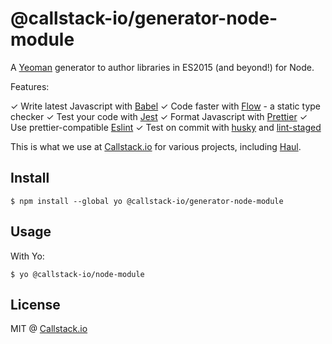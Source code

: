 @callstack-io/generator-node-module
===========

A [Yeoman](http://yeoman.io/) generator to author libraries in ES2015 (and beyond!) for Node.

Features:

✓ Write latest Javascript with [Babel](https://babeljs.io/)
✓ Code faster with [Flow](https://flow.org/) - a static type checker
✓ Test your code with [Jest](https://facebook.github.io/jest/)
✓ Format Javascript with [Prettier](https://github.com/prettier/prettier)
✓ Use prettier-compatible [Eslint](https://github.com/eslint/eslint)
✓ Test on commit with [husky](https://github.com/typicode/husky) and [lint-staged](https://github.com/okonet/lint-staged)

This is what we use at [Callstack.io](callstack.io) for various projects, including [Haul](https://github.com/callstack-io/haul).

## Install

```
$ npm install --global yo @callstack-io/generator-node-module
```

## Usage

With Yo:

```
$ yo @callstack-io/node-module
```

## License

MIT @ [Callstack.io](callstack.io)
